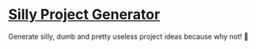 # [Silly Project Generator](https://siphyshu.github.io/sillyprojectgenerator/)

Generate silly, dumb and pretty useless project ideas because why not! 🥴
